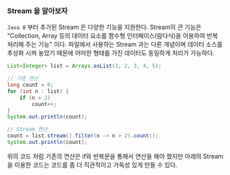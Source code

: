 
### Stream 을 알아보자

`Java 8` 부터 추가된 Stream 은 다양한 기능을 지원한다. Stream의 큰 기능은 "Collection, Array 등의 데이터 요소를 함수형 인터페이스(람다식)을 이용하여 반복 처리해 주는 기능" 이다.
파일에서 사용하는 Stream 과는 다른 개념이며 데이터 소스를 추상화 시켜 놓았기 때문에 어떠한 형태를 가진 데이터도 동일하게 처리가 가능하다. 
             
```java
List<Integer> list = Arrays.asList(1, 2, 3, 4, 5);

// 기존 연산
long count = 0;
for (int n : list) {
    if (n > 2)
        count++;
}
System.out.println(count);

// Stream 연산
count = list.stream().filter(n -> n > 2).count();
System.out.println(count);
```

위의 코드 처럼 기존의 연산은 if와 반복문을 통해서 연산을 해야 했지만 아래의 Stream 을 이용한 코드는 코드를 좀 더 직관적이고 가독성 있게 만들 수 있다.
